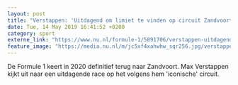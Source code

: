 ```yaml
---
layout: post
title: "Verstappen: 'Uitdagend om limiet te vinden op circuit Zandvoort'"
date: Tue, 14 May 2019 16:41:52 +0200
category: sport
externe_link: "https://www.nu.nl/formule-1/5891706/verstappen-uitdagend-om-limiet-te-vinden-op-circuit-zandvoort.html"
feature_image: "https://media.nu.nl/m/jc5xf4xahwhw_sqr256.jpg/verstappen-uitdagend-om-limiet-te-vinden-op-circuit-zandvoort.jpg"
---
```


De Formule 1 keert in 2020 definitief terug naar Zandvoort. Max Verstappen kijkt uit naar een uitdagende race op het volgens hem 'iconische' circuit.
